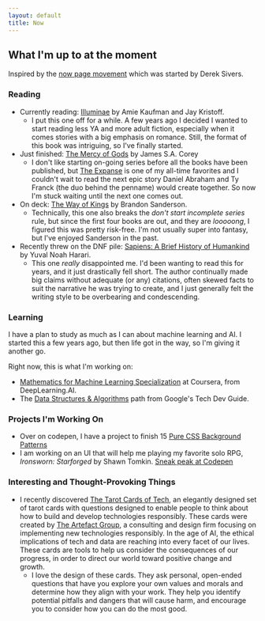 ```yaml
---
layout: default
title: Now
---
```


## What I'm up to at the moment

Inspired by the [now page movement](https://nownownow.com/about) which was started by Derek Sivers. 

### Reading

- Currently reading: [Illuminae](https://www.goodreads.com/book/show/23395680-illuminae) by Amie Kaufman and Jay Kristoff.
  - I put this one off for a while. A few years ago I decided I wanted to start reading less YA and more adult fiction, especially when it comes stories with a big emphasis on romance. Still, the format of this book was intriguing, so I've finally started. 
- Just finished: [The Mercy of Gods](https://www.goodreads.com/book/show/201930181-the-mercy-of-gods) by James S.A. Corey
  - I don't like starting on-going series before all the books have been published, but [The Expanse](https://www.goodreads.com/series/56399-the-expanse) is one of my all-time favorites and I couldn't wait to read the next epic story Daniel Abraham and Ty Franck (the duo behind the penname) would create together. So now I'm stuck waiting until the next one comes out. 
- On deck: [The Way of Kings](https://www.goodreads.com/book/show/7235533-the-way-of-kings) by Brandon Sanderson. 
  - Technically, this one also breaks the *don't start incomplete series* rule, but since the first four books are out, and they are *looooong*, I figured this was pretty risk-free. I'm not usually super into fantasy, but I've enjoyed Sanderson in the past.
- Recently threw on the DNF pile: [Sapiens: A Brief History of Humankind](https://www.goodreads.com/book/show/23692271-sapiens) by Yuval Noah Harari.
  - This one *really* disappointed me. I'd been wanting to read this for years, and it just drastically fell short. The author continually made big claims without adequate (or any) citations, often skewed facts to suit the narrative he was trying to create, and I just generally felt the writing style to be overbearing and condescending. 

### Learning

I have a plan to study as much as I can about machine learning and AI. I started this a few years ago, but then life got in the way, so I'm giving it another go. 

Right now, this is what I'm working on:

- [Mathematics for Machine Learning Specialization](https://www.coursera.org/specializations/mathematics-for-machine-learning-and-data-science) at Coursera, from DeepLearning.AI. 
- The [Data Structures & Algorithms](https://techdevguide.withgoogle.com/paths/data-structures-and-algorithms/) path from Google's Tech Dev Guide. 

### Projects I'm Working On

- Over on codepen, I have a project to finish 15 [Pure CSS Background Patterns](https://codepen.io/megan-durham/pen/QwbVNLY)
- I am working on an UI that will help me playing my favorite solo RPG, *Ironsworn: Starforged* by Shawn Tomkin. [Sneak peak at Codepen](https://codepen.io/megan-durham/pen/QwbqLXW)

### Interesting and Thought-Provoking Things

- I recently discovered [The Tarot Cards of Tech](https://tarotcardsoftech.artefactgroup.com/), an elegantly designed set of tarot cards with questions designed to enable people to think about how to build and develop technologies responsibly. These cards were created by [The Artefact Group](https://www.artefactgroup.com/), a consulting and design firm focusing on implementing new technologies responsibly. In the age of AI, the ethical implications of tech and data are reaching into every facet of our lives. These cards are tools to help us consider the consequences of our progress,  in order to direct our world toward positive change and growth. 
  - I love the design of these cards. They ask personal, open-ended questions that have you explore your own values and morals and determine how they align with your work. They help you identify potential pitfalls and dangers that will cause harm, and encourage you to consider how you can do the most good. 